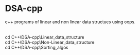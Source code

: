 # DSA-cpp
c++ programs of linear and non linear data structues using oops.
<br>
<br>
<br>
 cd C++\DSA-cpp\Linear_data_structure
<br>
cd C++\DSA-cpp\Non-Linear_data_structure
<br>
cd C++\DSA-cpp\Sorting_algos

